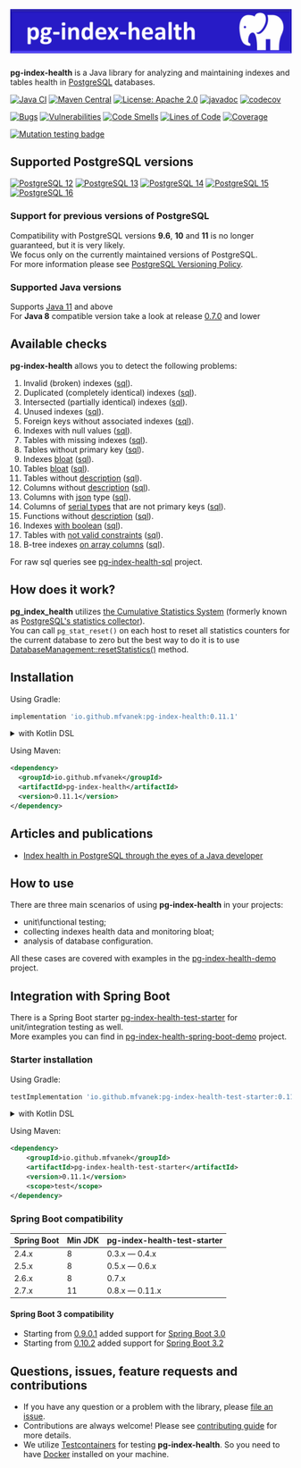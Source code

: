 # ![pg-index-health](https://github.com/mfvanek/pg-index-health/blob/master/logo.png "pg-index-health")
**pg-index-health** is a Java library for analyzing and maintaining indexes and tables health in [PostgreSQL](https://www.postgresql.org/) databases.

[![Java CI](https://github.com/mfvanek/pg-index-health/actions/workflows/tests.yml/badge.svg)](https://github.com/mfvanek/pg-index-health/actions/workflows/tests.yml "Java CI")
[![Maven Central](https://img.shields.io/maven-central/v/io.github.mfvanek/pg-index-health.svg)](https://search.maven.org/artifact/io.github.mfvanek/pg-index-health/ "Maven Central")
[![License: Apache 2.0](https://img.shields.io/badge/License-Apache%202.0-blue.svg)](https://github.com/mfvanek/pg-index-health/blob/master/LICENSE "Apache License 2.0")
[![javadoc](https://javadoc.io/badge2/io.github.mfvanek/pg-index-health/javadoc.svg)](https://javadoc.io/doc/io.github.mfvanek/pg-index-health "javadoc")
[![codecov](https://codecov.io/gh/mfvanek/pg-index-health/branch/master/graph/badge.svg)](https://codecov.io/gh/mfvanek/pg-index-health)

[![Bugs](https://sonarcloud.io/api/project_badges/measure?project=mfvanek_pg-index-health&metric=bugs)](https://sonarcloud.io/summary/new_code?id=mfvanek_pg-index-health)
[![Vulnerabilities](https://sonarcloud.io/api/project_badges/measure?project=mfvanek_pg-index-health&metric=vulnerabilities)](https://sonarcloud.io/summary/new_code?id=mfvanek_pg-index-health)
[![Code Smells](https://sonarcloud.io/api/project_badges/measure?project=mfvanek_pg-index-health&metric=code_smells)](https://sonarcloud.io/summary/new_code?id=mfvanek_pg-index-health)
[![Lines of Code](https://sonarcloud.io/api/project_badges/measure?project=mfvanek_pg-index-health&metric=ncloc)](https://sonarcloud.io/summary/new_code?id=mfvanek_pg-index-health)
[![Coverage](https://sonarcloud.io/api/project_badges/measure?project=mfvanek_pg-index-health&metric=coverage)](https://sonarcloud.io/summary/new_code?id=mfvanek_pg-index-health)

[![Mutation testing badge](https://img.shields.io/endpoint?style=flat&url=https%3A%2F%2Fbadge-api.stryker-mutator.io%2Fgithub.com%2Fmfvanek%2Fpg-index-health%2Fmaster)](https://dashboard.stryker-mutator.io/reports/github.com/mfvanek/pg-index-health/master)

## Supported PostgreSQL versions

[![PostgreSQL 12](https://img.shields.io/badge/PostgreSQL-12-green.svg)](https://www.postgresql.org/about/news/1976/ "PostgreSQL 12")
[![PostgreSQL 13](https://img.shields.io/badge/PostgreSQL-13-green.svg)](https://www.postgresql.org/about/news/postgresql-13-released-2077/ "PostgreSQL 13")
[![PostgreSQL 14](https://img.shields.io/badge/PostgreSQL-14-green.svg)](https://www.postgresql.org/about/news/postgresql-14-released-2318/ "PostgreSQL 14")
[![PostgreSQL 15](https://img.shields.io/badge/PostgreSQL-15-green.svg)](https://www.postgresql.org/about/news/postgresql-15-released-2526/ "PostgreSQL 15")
[![PostgreSQL 16](https://img.shields.io/badge/PostgreSQL-16-green.svg)](https://www.postgresql.org/about/news/postgresql-16-released-2715/ "PostgreSQL 16")

### Support for previous versions of PostgreSQL

Compatibility with PostgreSQL versions **9.6**, **10** and **11** is no longer guaranteed, but it is very likely.  
We focus only on the currently maintained versions of PostgreSQL.  
For more information please see [PostgreSQL Versioning Policy](https://www.postgresql.org/support/versioning/).

### Supported Java versions

Supports [Java 11](https://www.java.com/en/) and above  
For **Java 8** compatible version take a look at release [0.7.0](https://github.com/mfvanek/pg-index-health/releases/tag/v.0.7.0) and lower

## Available checks

**pg-index-health** allows you to detect the following problems:
1. Invalid (broken) indexes ([sql](https://github.com/mfvanek/pg-index-health-sql/blob/master/sql/invalid_indexes.sql)).
2. Duplicated (completely identical) indexes ([sql](https://github.com/mfvanek/pg-index-health-sql/blob/master/sql/duplicated_indexes.sql)).
3. Intersected (partially identical) indexes ([sql](https://github.com/mfvanek/pg-index-health-sql/blob/master/sql/intersected_indexes.sql)).
4. Unused indexes ([sql](https://github.com/mfvanek/pg-index-health-sql/blob/master/sql/unused_indexes.sql)).
5. Foreign keys without associated indexes ([sql](https://github.com/mfvanek/pg-index-health-sql/blob/master/sql/foreign_keys_without_index.sql)).
6. Indexes with null values ([sql](https://github.com/mfvanek/pg-index-health-sql/blob/master/sql/indexes_with_null_values.sql)).
7. Tables with missing indexes ([sql](https://github.com/mfvanek/pg-index-health-sql/blob/master/sql/tables_with_missing_indexes.sql)).
8. Tables without primary key ([sql](https://github.com/mfvanek/pg-index-health-sql/blob/master/sql/tables_without_primary_key.sql)).
9. Indexes [bloat](https://www.percona.com/blog/2018/08/06/basic-understanding-bloat-vacuum-postgresql-mvcc/) ([sql](https://github.com/mfvanek/pg-index-health-sql/blob/master/sql/bloated_indexes.sql)).
10. Tables [bloat](https://www.percona.com/blog/2018/08/06/basic-understanding-bloat-vacuum-postgresql-mvcc/) ([sql](https://github.com/mfvanek/pg-index-health-sql/blob/master/sql/bloated_tables.sql)).
11. Tables without [description](https://www.postgresql.org/docs/current/sql-comment.html) ([sql](https://github.com/mfvanek/pg-index-health-sql/blob/master/sql/tables_without_description.sql)).
12. Columns without [description](https://www.postgresql.org/docs/current/sql-comment.html) ([sql](https://github.com/mfvanek/pg-index-health-sql/blob/master/sql/columns_without_description.sql)).
13. Columns with [json](https://www.postgresql.org/docs/current/datatype-json.html) type ([sql](https://github.com/mfvanek/pg-index-health-sql/blob/master/sql/columns_with_json_type.sql)).
14. Columns of [serial types](https://www.postgresql.org/docs/current/datatype-numeric.html#DATATYPE-SERIAL) that are not primary keys ([sql](https://github.com/mfvanek/pg-index-health-sql/blob/master/sql/non_primary_key_columns_with_serial_types.sql)).
15. Functions without [description](https://www.postgresql.org/docs/current/sql-comment.html) ([sql](https://github.com/mfvanek/pg-index-health-sql/blob/master/sql/functions_without_description.sql)).
16. Indexes [with boolean](https://habr.com/ru/companies/tensor/articles/488104/) ([sql](https://github.com/mfvanek/pg-index-health-sql/blob/master/sql/indexes_with_boolean.sql)).
17. Tables with [not valid constraints](https://habr.com/ru/articles/800121/) ([sql](https://github.com/mfvanek/pg-index-health-sql/blob/master/sql/check_not_valid_constraints.sql)).
18. B-tree indexes [on array columns](https://habr.com/ru/articles/800121/) ([sql](https://github.com/mfvanek/pg-index-health-sql/blob/master/sql/btree_indexes_on_array_columns.sql)).

For raw sql queries see [pg-index-health-sql](https://github.com/mfvanek/pg-index-health-sql) project.

## How does it work?

**pg_index_health** utilizes [the Cumulative Statistics System](https://www.postgresql.org/docs/current/monitoring-stats.html) 
(formerly known as [PostgreSQL's statistics collector](https://www.postgresql.org/docs/14/monitoring-stats.html)).  
You can call `pg_stat_reset()` on each host to reset all statistics counters for the current database to zero
but the best way to do it is to use [DatabaseManagement::resetStatistics()](https://github.com/mfvanek/pg-index-health/blob/1b999374ebc4850ac60e70712399336175348f81/src/main/java/io/github/mfvanek/pg/common/management/DatabaseManagement.java#L32) method.

## Installation

Using Gradle:
```groovy
implementation 'io.github.mfvanek:pg-index-health:0.11.1'
```

<details>
<summary>with Kotlin DSL</summary>

```kotlin
implementation("io.github.mfvanek:pg-index-health:0.11.1")
```
</details>

Using Maven:
```xml
<dependency>
  <groupId>io.github.mfvanek</groupId>
  <artifactId>pg-index-health</artifactId>
  <version>0.11.1</version>
</dependency>
```

## Articles and publications

* [Index health in PostgreSQL through the eyes of a Java developer](https://habr.com/ru/post/490824/)

## How to use

There are three main scenarios of using **pg-index-health** in your projects:
* unit\functional testing;
* collecting indexes health data and monitoring bloat;
* analysis of database configuration.

All these cases are covered with examples in the [pg-index-health-demo](https://github.com/mfvanek/pg-index-health-demo) project.

## Integration with Spring Boot

There is a Spring Boot starter [pg-index-health-test-starter](spring-boot-integration%2Fpg-index-health-test-starter)
for unit/integration testing as well.  
More examples you can find in [pg-index-health-spring-boot-demo](https://github.com/mfvanek/pg-index-health-spring-boot-demo) project.

### Starter installation

Using Gradle:

```groovy
testImplementation 'io.github.mfvanek:pg-index-health-test-starter:0.11.1'
```

<details>
<summary>with Kotlin DSL</summary>

```kotlin
testImplementation("io.github.mfvanek:pg-index-health-test-starter:0.11.1")
```

</details>

Using Maven:

```xml
<dependency>
    <groupId>io.github.mfvanek</groupId>
    <artifactId>pg-index-health-test-starter</artifactId>
    <version>0.11.1</version>
    <scope>test</scope>
</dependency>
```

### Spring Boot compatibility

| Spring Boot | Min JDK | pg-index-health-test-starter |
|-------------|---------|------------------------------|
| 2.4.x       | 8       | 0.3.x — 0.4.x                |
| 2.5.x       | 8       | 0.5.x — 0.6.x                |
| 2.6.x       | 8       | 0.7.x                        |
| 2.7.x       | 11      | 0.8.x — 0.11.x               |

#### Spring Boot 3 compatibility

* Starting from [0.9.0.1](https://github.com/mfvanek/pg-index-health-test-starter/releases/tag/v.0.9.0.1)
  added support for [Spring Boot 3.0](https://github.com/spring-projects/spring-boot/wiki/Spring-Boot-3.0-Migration-Guide#auto-configuration-files)
* Starting from [0.10.2](https://github.com/mfvanek/pg-index-health-test-starter/releases/tag/v.0.10.2)
  added support for [Spring Boot 3.2](https://github.com/spring-projects/spring-framework/wiki/Upgrading-to-Spring-Framework-6.x#parameter-name-retention)

## Questions, issues, feature requests and contributions

* If you have any question or a problem with the library, please [file an issue](https://github.com/mfvanek/pg-index-health/issues).
* Contributions are always welcome! Please see [contributing guide](CONTRIBUTING.md) for more details.
* We utilize [Testcontainers](https://www.testcontainers.org/) for testing **pg-index-health**. 
So you need to have [Docker](https://www.docker.com/) installed on your machine.
